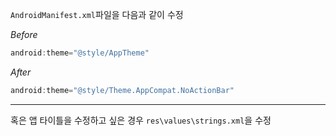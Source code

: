 `AndroidManifest.xml`파일을 다음과 같이 수정

*Before*

```kotlin
android:theme="@style/AppTheme"
```

*After*

```kotlin
android:theme="@style/Theme.AppCompat.NoActionBar"
```



___

혹은 앱 타이틀을 수정하고 싶은 경우 `res\values\strings.xml`을 수정

